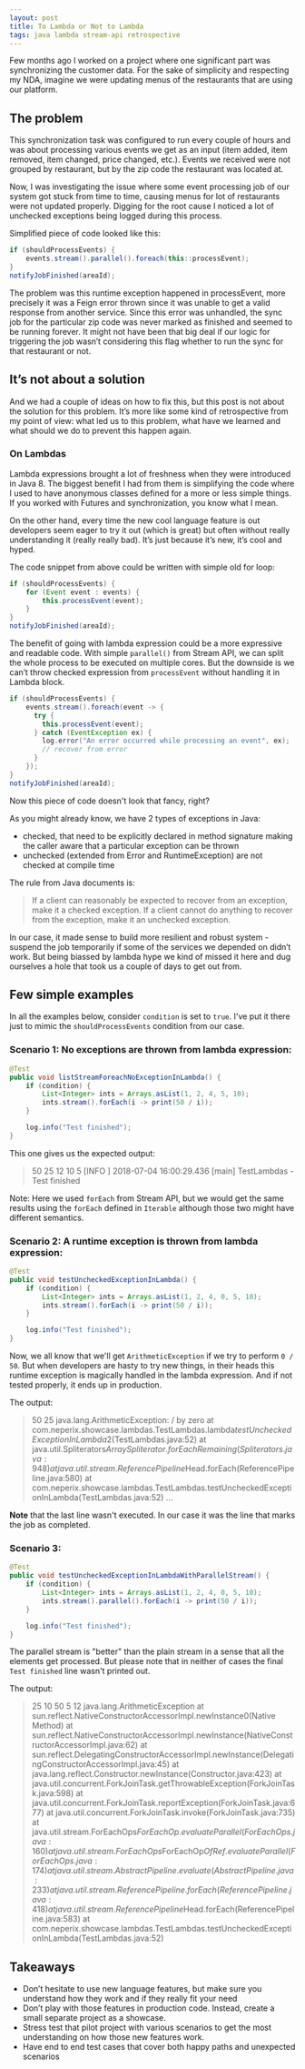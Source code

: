 ```yaml
---
layout: post
title: To Lambda or Not to Lambda
tags: java lambda stream-api retrospective
---
```


Few months ago I worked on a project where one significant part was synchronizing the customer data. For the sake of simplicity and respecting my NDA, imagine we were updating menus of the restaurants that are using our platform.

## The problem

This synchronization task was configured to run every couple of hours and was about processing various events we get as an input (item added, item removed, item changed, price changed, etc.). Events we received were not grouped by restaurant, but by the zip code the restaurant was located at.

Now, I was investigating the issue where some event processing job of our system got stuck from time to time, causing menus for lot of restaurants were not updated properly. Digging for the root cause I noticed a lot of unchecked exceptions being logged during this process.

Simplified piece of code looked like this:
``` Java
if (shouldProcessEvents) {
    events.stream().parallel().foreach(this::processEvent);
}
notifyJobFinished(areaId);
```

The problem was this runtime exception happened in processEvent, more precisely it was a Feign error thrown since it was unable to get a valid response from another service. Since this error was unhandled, the sync job for the particular zip code was never marked as finished and seemed to be running forever. It might not have been that big deal if our logic for triggering the job wasn’t considering this flag whether to run the sync for that restaurant or not.

## It’s not about a solution

And we had a couple of ideas on how to fix this, but this post is not about the solution for this problem. It’s more like some kind of retrospective from my point of view: what led us to this problem, what have we learned and what should we do to prevent this happen again.

### On Lambdas

Lambda expressions brought a lot of freshness when they were introduced in Java 8. The biggest benefit I had from them is simplifying the code where I used to have anonymous classes defined for a more or less simple things. If you worked with Futures and synchronization, you know what I mean.

On the other hand, every time the new cool language feature is out developers seem eager to try it out (which is great) but often without really understanding it (really really bad). It’s just because it’s new, it’s cool and hyped.

The code snippet from above could be written with simple old for loop:
``` Java
if (shouldProcessEvents) {
    for (Event event : events) {
        this.processEvent(event);
    }
}
notifyJobFinished(areaId);
```

The benefit of going with lambda expression could be a more expressive and readable code. With simple `parallel()` from Stream API, we can split the whole process to be executed on multiple cores. But the downside is we can’t throw checked expression from `processEvent` without handling it in Lambda block.

``` Java
if (shouldProcessEvents) {
    events.stream().foreach(event -> {
      try {
        this.processEvent(event);
      } catch (EventException ex) {
        log.error("An error occurred while processing an event", ex);
        // recover from error
      }
    });
}
notifyJobFinished(areaId);
```
Now this piece of code doesn't look that fancy, right?

As you might already know, we have 2 types of exceptions in Java:
- checked, that need to be explicitly declared in method signature making the caller aware that a particular exception can be thrown
- unchecked (extended from Error and RuntimeException) are not checked at compile time

The rule from Java documents is:
> If a client can reasonably be expected to recover from an exception, make it a checked exception. If a client cannot do anything to recover from the exception, make it an unchecked exception.

In our case, it made sense to build more resilient and robust system - suspend the job temporarily if some of the services we depended on didn’t work. But being biassed by lambda hype we kind of missed it here and dug ourselves a hole that took us a couple of days to get out from.

## Few simple examples

In all the examples below, consider `condition` is set to `true`. I've put it there just to mimic the `shouldProcessEvents` condition from our case.

### Scenario 1: No exceptions are thrown from lambda expression:

``` Java
@Test
public void listStreamForeachNoExceptionInLambda() {
    if (condition) {
        List<Integer> ints = Arrays.asList(1, 2, 4, 5, 10);
        ints.stream().forEach(i -> print(50 / i));
    }

    log.info("Test finished");
}
```

This one gives us the expected output:
> 50
25
12
10
5
[INFO ] 2018-07-04 16:00:29.436 [main] TestLambdas - Test finished

Note: Here we used `forEach` from Stream API, but we would get the same results using the `forEach` defined in `Iterable` although those two might have different semantics.

### Scenario 2: A runtime exception is thrown from lambda expression:

``` Java
@Test
public void testUncheckedExceptionInLambda() {
    if (condition) {
        List<Integer> ints = Arrays.asList(1, 2, 4, 0, 5, 10);
        ints.stream().forEach(i -> print(50 / i));
    }

    log.info("Test finished");
}
```

Now, we all know that we'll get `ArithmeticException` if we try to perform `0 / 50`. But when developers are hasty to try new things, in their heads this runtime exception is magically handled in the lambda expression. And if not tested properly, it ends up in production.

The output:
> 50
25
java.lang.ArithmeticException: / by zero
at com.neperix.showcase.lambdas.TestLambdas.lambda$testUncheckedExceptionInLambda$2(TestLambdas.java:52)
	at java.util.Spliterators$ArraySpliterator.forEachRemaining(Spliterators.java:948)
	at java.util.stream.ReferencePipeline$Head.forEach(ReferencePipeline.java:580)
	at com.neperix.showcase.lambdas.TestLambdas.testUncheckedExceptionInLambda(TestLambdas.java:52)
	...

**Note** that the last line wasn't executed. In our case it was the line that marks the job as completed.

### Scenario 3:

``` Java
@Test
public void testUncheckedExceptionInLambdaWithParallelStream() {
    if (condition) {
        List<Integer> ints = Arrays.asList(1, 2, 4, 0, 5, 10);
        ints.stream().parallel().forEach(i -> print(50 / i));
    }

    log.info("Test finished");
}
```
The parallel stream is "better" than the plain stream in a sense that all the elements get processed. But please note that in neither of cases the final `Test finished` line wasn't printed out.

The output:
>25
10
50
5
12
java.lang.ArithmeticException
	at sun.reflect.NativeConstructorAccessorImpl.newInstance0(Native Method)
	at sun.reflect.NativeConstructorAccessorImpl.newInstance(NativeConstructorAccessorImpl.java:62)
	at sun.reflect.DelegatingConstructorAccessorImpl.newInstance(DelegatingConstructorAccessorImpl.java:45)
	at java.lang.reflect.Constructor.newInstance(Constructor.java:423)
	at java.util.concurrent.ForkJoinTask.getThrowableException(ForkJoinTask.java:598)
	at java.util.concurrent.ForkJoinTask.reportException(ForkJoinTask.java:677)
	at java.util.concurrent.ForkJoinTask.invoke(ForkJoinTask.java:735)
	at java.util.stream.ForEachOps$ForEachOp.evaluateParallel(ForEachOps.java:160)
	at java.util.stream.ForEachOps$ForEachOp$OfRef.evaluateParallel(ForEachOps.java:174)
	at java.util.stream.AbstractPipeline.evaluate(AbstractPipeline.java:233)
	at java.util.stream.ReferencePipeline.forEach(ReferencePipeline.java:418)
	at java.util.stream.ReferencePipeline$Head.forEach(ReferencePipeline.java:583)
	at com.neperix.showcase.lambdas.TestLambdas.testUncheckedExceptionInLambda(TestLambdas.java:52)

## Takeaways
- Don’t hesitate to use new language features, but make sure you understand how they work and if they really fit your need
- Don’t play with those features in production code. Instead, create a small separate project as a showcase.
- Stress test that pilot project with various scenarios to get the most understanding on how those new features work.
- Have end to end test cases that cover both happy paths and unexpected scenarios
